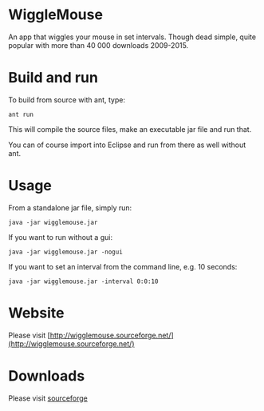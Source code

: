 # WiggleMouse

An app that wiggles your mouse in set intervals. Though dead simple, quite popular with more than 40 000 downloads 2009-2015.


# Build and run

To build from source with ant, type:

    ant run

This will compile the source files, make an executable jar file and run that.

You can of course import into Eclipse and run from there as well without ant.

# Usage

From a standalone jar file, simply run:

    java -jar wigglemouse.jar

If you want to run without a gui:

    java -jar wigglemouse.jar -nogui

If you want to set an interval from the command line, e.g. 10 seconds:

    java -jar wigglemouse.jar -interval 0:0:10

# Website

Please visit [http://wigglemouse.sourceforge.net/](http://wigglemouse.sourceforge.net/)

# Downloads

Please visit [sourceforge](http://sourceforge.net/projects/wigglemouse/files/) 
